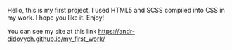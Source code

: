 Hello, this is my first project. I used HTML5 and SCSS compiled into CSS in my work. I hope you like it. Enjoy!

You can see my site at this link https://andr-didovych.github.io/my_first_work/
